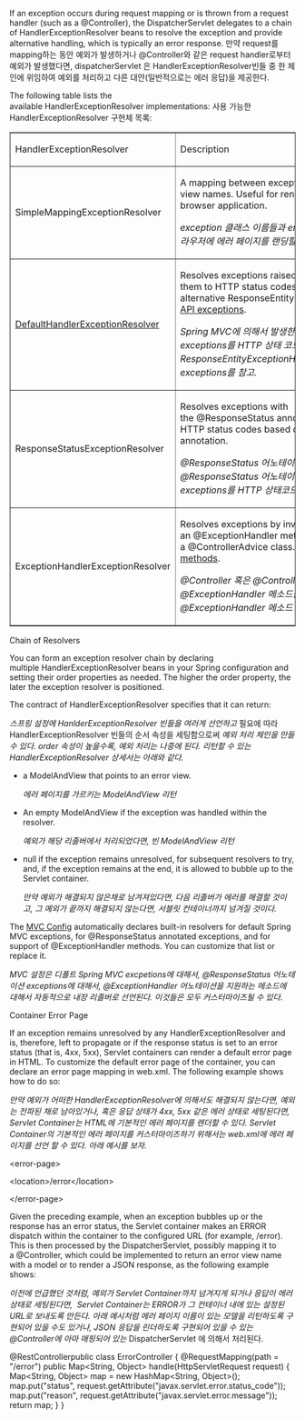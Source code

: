 If an exception occurs during request mapping or is thrown from a request handler (such as a @Controller), the DispatcherServlet delegates to a chain of HandlerExceptionResolver beans to resolve the exception and provide alternative handling, which is typically an error response.
만약 request를 mapping하는 동안 예외가 발생하거나 @Controller와 같은 request handler로부터 예외가 발생했다면, dispatcherServlet 은 HandlerExceptionResolver빈들 중 한 체인에 위임하여 예외를 처리하고 다른 대안(일반적으로는 에러 응답)을 제공한다.

The following table lists the available HandlerExceptionResolver implementations:
사용 가능한 HandlerExceptionResolver 구현체 목록:

<table style="border-collapse: collapse; width: 100%;" border="1"><tbody><tr><td><p><span>HandlerExceptionResolver</span></p></td><td><p>Description</p></td></tr><tr><td><p><span>SimpleMappingExceptionResolver</span></p></td><td><p><span>A mapping between exception class names and error view names. Useful for rendering error pages in a browser application.</span></p><p><i>exception 클래스 이름들과 error view 이름들을 매핑함. 브라우저에 에러 페이지를 랜딩할때 유용함.</i></p></td></tr><tr><td><p><a href="https://docs.spring.io/spring-framework/docs/5.2.0.RELEASE/javadoc-api/org/springframework/web/servlet/mvc/support/DefaultHandlerExceptionResolver.html">DefaultHandlerExceptionResolver</a></p></td><td><p><span>Resolves exceptions raised by Spring MVC and maps them to HTTP status codes. See also alternative&nbsp;</span><span>ResponseEntityExceptionHandler</span><span>&nbsp;and&nbsp;</span><a href="https://docs.spring.io/spring/docs/current/spring-framework-reference/web.html#mvc-ann-rest-exceptions">REST API exceptions</a><span>.</span></p><p><span><i>Spring MVC에 의해서 발생한 exceptions를 처리하고 exceptions를 HTTP 상태 코드로 매핑함. 또한 대체제인 ResponseEntityExceptionHanler와 REST API exceptions를 참고.</i><br></span></p></td></tr><tr><td><p><span>ResponseStatusExceptionResolver</span></p></td><td><p><span>Resolves exceptions with the&nbsp;</span><span>@ResponseStatus</span><span>&nbsp;annotation and maps them to HTTP status codes based on the value in the annotation.</span></p><p><span><i>@ResponseStatus 어노테이션으로 exceptions를 처리하고 @ResponseStatus 어노테이션에 있는 값을 토대로 exceptions를 HTTP 상태코드를 매핑함.</i><br></span></p></td></tr><tr><td><p><span>ExceptionHandlerExceptionResolver</span></p></td><td><p><span>Resolves exceptions by invoking an&nbsp;</span><span>@ExceptionHandler</span><span>&nbsp;method in a&nbsp;</span><span>@Controller</span><span>&nbsp;or a&nbsp;</span><span>@ControllerAdvice</span><span>&nbsp;class. See&nbsp;</span><a href="https://docs.spring.io/spring/docs/current/spring-framework-reference/web.html#mvc-ann-exceptionhandler">@ExceptionHandler methods</a><span>.</span></p><p><span><i>@Controller 혹은 @ControllerAdvice 클래스에 있는 @ExceptionHandler 메소드를 실행함으로써 예외를 처리함. @ExceptionHandler 메소드 참고.</i><br></span></p></td></tr></tbody></table>

Chain of Resolvers

You can form an exception resolver chain by declaring multiple HandlerExceptionResolver beans in your Spring configuration and setting their order properties as needed. The higher the order property, the later the exception resolver is positioned.

The contract of HandlerExceptionResolver specifies that it can return:

_스프링 설정에 HanlderExceptionResolver 빈들을 여러게 선언하고_ 필요에 따라 HandlerExceptionResolver 빈들의 순서 속성을 세팅함으로써 _예외 처리 체인을 만들 수 있다. order 속성이 높을수록, 예외 처리는 나중에 된다. 리턴할 수 있는 HandlerExceptionResolver 상세서는 아래와 같다._

-   a ModelAndView that points to an error view.
    
    _에러 페이지를 가르키는 ModelAndView 리턴_
    
-   An empty ModelAndView if the exception was handled within the resolver.
    
    _예외가 해당 리졸버에서 처리되었다면, 빈 ModelAndView 리턴_
    
-   null if the exception remains unresolved, for subsequent resolvers to try, and, if the exception remains at the end, it is allowed to bubble up to the Servlet container.
    
    _만약 예외가 해결되지 않은채로 남겨져있다면, 다음 리졸버가 에러를 해결할 것이고, 그 예외가 끝까지 해결되지 않는다면, 서블릿 컨테이너까지 넘겨질 것이다._
    

The [MVC Config](https://docs.spring.io/spring/docs/current/spring-framework-reference/web.html#mvc-config) automatically declares built-in resolvers for default Spring MVC exceptions, for @ResponseStatus annotated exceptions, and for support of @ExceptionHandler methods. You can customize that list or replace it.

_MVC 설정은 디폴트 Spring MVC excpetions에 대해서, @ResponseStatus 어노테이션 exceptions에 대해서, @ExceptionHandler 어노테이션을 지원하는 메소드에 대해서 자동적으로 내장 리졸버로 선언된다. 이것들은 모두 커스터마이즈될 수 있다._  

Container Error Page

If an exception remains unresolved by any HandlerExceptionResolver and is, therefore, left to propagate or if the response status is set to an error status (that is, 4xx, 5xx), Servlet containers can render a default error page in HTML. To customize the default error page of the container, you can declare an error page mapping in web.xml. The following example shows how to do so:

_만약 예외가 어떠한 HandlerExceptionResolver에 의해서도 해결되지 않는다면, 예외는 전파된 채로 남아있거나, 혹은 응답 상태가 4xx, 5xx 같은 에러 상태로 세팅된다면, Servlet Container는 HTML에 기본적인 에러 페이지를 렌더할 수 있다. Servlet Container의 기본적인 에러 페이지를 커스터마이즈하기 위해서는 web.xml에 에러 페이지를 선언 할 수 있다. 아래 예시를 보자._  

<error-page\>

 <location\>/error</location\>

</error-page\>

Given the preceding example, when an exception bubbles up or the response has an error status, the Servlet container makes an ERROR dispatch within the container to the configured URL (for example, /error). This is then processed by the DispatcherServlet, possibly mapping it to a @Controller, which could be implemented to return an error view name with a model or to render a JSON response, as the following example shows:

_이전에 언급했던 것처럼, 예외가 Servlet Container까지 넘겨지게 되거나 응답이 에러 상태로 세팅된다면,  Servlet Container는 ERROR가 그 컨테이너 내에 있는 설정된 URL로 보내도록 만든다. 아래 예시처럼 에러 페이지 이름이 있는 모델을 리턴하도록 구현되어 있을 수도 있거나, JSON 응답을 린더하도록 구현되어 있을 수 있는 @Controller에 아마 매핑되어 있는_ DispatcherServlet 에 의해서 처리된다.

@RestControllerpublic class ErrorController { @RequestMapping(path = "/error") public Map<String, Object> handle(HttpServletRequest request) { Map<String, Object> map = new HashMap<String, Object>(); map.put("status", request.getAttribute("javax.servlet.error.status\_code")); map.put("reason", request.getAttribute("javax.servlet.error.message")); return map; } }
